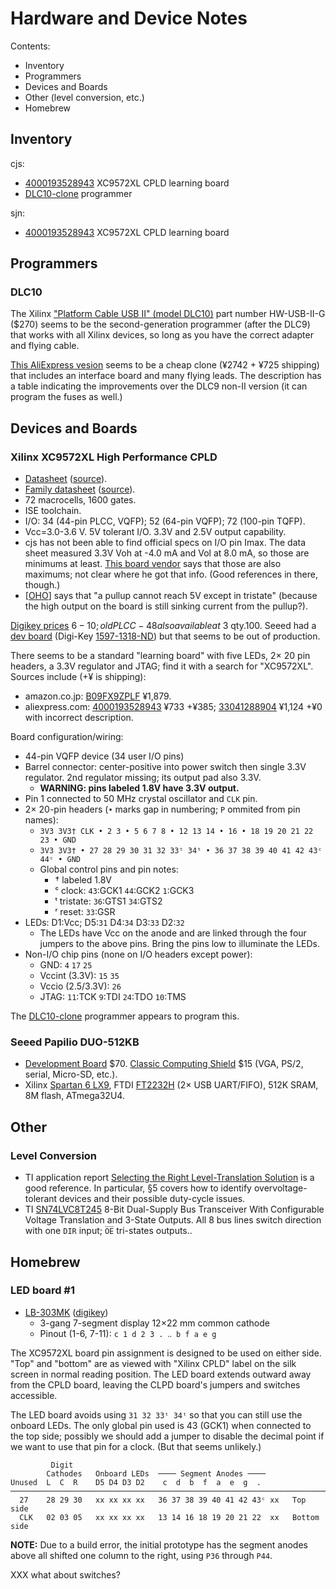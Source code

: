 Hardware and Device Notes
=========================

Contents:
- Inventory
- Programmers
- Devices and Boards
- Other (level conversion, etc.)
- Homebrew

Inventory
---------

cjs:
- [4000193528943][] XC9572XL CPLD learning board
- [DLC10-clone] programmer

sjn:
- [4000193528943][] XC9572XL CPLD learning board


Programmers
-----------

### DLC10

The Xilinx ["Platform Cable USB II" (model DLC10)][DLC10] part number
HW-USB-II-G ($270) seems to be the second-generation programmer (after the
DLC9) that works with all Xilinx devices, so long as you have the correct
adapter and flying cable.

[This AliExpress vesion][DLC10-clone] seems to be a cheap clone (¥2742 +
¥725 shipping) that includes an interface board and many flying leads. The
description has a table indicating the improvements over the DLC9 non-II
version (it can program the fuses as well.)


Devices and Boards
----------------

### Xilinx XC9572XL High Performance CPLD

- [Datasheet][XC9572XL] ([source][XC9572XL-orig]).
- [Family datasheet][XC9500XL] ([source][XC9500XL-orig]).
- 72 macrocells, 1600 gates.
- ISE toolchain.
- I/O: 34 (44-pin PLCC, VQFP); 52 (64-pin VQFP); 72 (100-pin TQFP).
- Vcc=3.0-3.6 V. 5V tolerant I/O. 3.3V and 2.5V output capability.
- cjs has not been able to find official specs on I/O pin Imax. The data sheet
  measured 3.3V Voh at -4.0 mA and Vol at 8.0 mA, so those are minimums at
  least. [This board vendor][OHO] says that those are also maximums; not clear
  where he got that info. (Good references in there, though.)
- [[OHO]] says that "a pullup cannot reach 5V except in tristate" (because
  the high output on the board is still sinking current from the pullup?).

[Digikey prices][dk9572] $6-10; old PLCC-48 also available at ~$3 qty.100.
Seeed had a [dev board][seeed-XC9572XL] (Digi-Key [1597-1318-ND]) but that
seems to be out of production.

There seems to be a standard "learning board" with five LEDs, 2× 20 pin
headers, a 3.3V regulator and JTAG; find it with a search for "XC9572XL".
Sources include (+¥ is shipping):
- amazon.co.jp: [B09FX9ZPLF] ¥1,879.
- aliexpress.com: [4000193528943] ¥733 +¥385;
  [33041288904] ¥1,124 +¥0 with incorrect description.

Board configuration/wiring:
- 44-pin VQFP device (34 user I/O pins)
- Barrel connector: center-positive into power switch then single 3.3V
  regulator. 2nd regulator missing; its output pad also 3.3V.
  - __WARNING: pins labeled 1.8V have 3.3V output.__
- Pin 1 connected to 50 MHz crystal oscillator and `CLK` pin.
- 2× 20-pin headers (`•` marks gap in numbering; `P` ommited from pin names):
  - `3V3 3V3† CLK • 2 3 • 5 6 7 8 • 12 13 14 • 16 • 18 19 20 21 22 23 • GND`
  - `3V3 3V3† • 27 28 29 30 31 32 33ᵗ 34ᵗ • 36 37 38 39 40 41 42 43ᶜ 44ᶜ • GND`
  - Global control pins and pin notes:
    - † labeled 1.8V
    - ᶜ clock: `43`:GCK1 `44`:GCK2 `1`:GCK3
    - ᵗ tristate: `36`:GTS1 `34`:GTS2
    - ʳ reset: `33`:GSR
- LEDs: D1:Vcc;  D5:`31`  D4:`34`  D3:`33`  D2:`32`
  - The LEDs have Vcc on the anode and are linked through the four jumpers
    to the above pins. Bring the pins low to illuminate the LEDs.
- Non-I/O chip pins (none on I/O headers except power):
    - GND: `4` `17` `25`
    - Vccint (3.3V): `15` `35`
    - Vccio (2.5/3.3V): `26`
    - JTAG: `11`:TCK `9`:TDI `24`:TDO `10`:TMS

The [DLC10-clone] programmer appears to program this.

### Seeed Papilio DUO-512KB

- [Development Board][pap-db] $70. [Classic Computing Shield][pap-sh] $15
  (VGA, PS/2, serial, Micro-SD, etc.).
- Xilinx [Spartan 6 LX9], FTDI [FT2232H][] (2× USB UART/FIFO), 512K SRAM,
  8M flash, ATmega32U4.


Other
-----

### Level Conversion

- TI application report [Selecting the Right Level-Translation
  Solution][scea035a] is a good reference. In particular, §5 covers how to
  identify overvoltage-tolerant devices and their possible duty-cycle
  issues.
- TI [SN74LVC8T245] 8-Bit Dual-Supply Bus Transceiver With Configurable
  Voltage Translation and 3-State Outputs. All 8 bus lines switch direction
  with one `DIR` input; `O̅E̅` tri-states outputs..


Homebrew
--------

### LED board #1

- [LB-303MK][] ([digikey][LB-303MKdk])
  - 3-gang 7-segment display 12×22 mm common cathode
  - Pinout (1-6, 7-11): `c 1 d 2 3 . ‥ b f a e g `

The XC9572XL board pin assignment is designed to be used on either side.
"Top" and "bottom" are as viewed with "Xilinx CPLD" label on the silk
screen in normal reading position. The LED board extends outward away from
the CPLD board, leaving the CLPD board's jumpers and switches accessible.

The LED board avoids using `31 32 33ᵗ 34ᵗ` so that you can still use the
onboard LEDs. The only global pin used is 43 (GCK1) when connected to the
top side; possibly we should add a jumper to disable the decimal point if
we want to use that pin for a clock. (But that seems unlikely.)

             Digit
            Cathodes   Onboard LEDs  ──── Segment Anodes ────
    Unused  L  C  R    D5 D4 D3 D2    c  d  b  f  a  e  g  .
    ─────────────────────────────────────────────────────────────────────────
      27    28 29 30   xx xx xx xx   36 37 38 39 40 41 42 43ᶜ xx   Top side
      CLK   02 03 05   xx xx xx xx   13 14 16 18 19 20 21 22  xx   Bottom side

__NOTE:__ Due to a build error, the initial prototype has the segment anodes
above all shifted one column to the right, using `P36` through `P44`.

XXX what about switches?



<!-------------------------------------------------------------------->
[DLC10]: https://www.xilinx.com/products/boards-and-kits/hw-usb-ii-g.html
[DLC10-clone]: https://www.aliexpress.com/item/32691266814.html

<!-- Devices and Boards / Xilinx XC9572XL High Performance CPLD -->
[1597-1318-ND]: https://www.digikey.com/en/products/detail/seeed-technology-co-ltd/102990001/5488214?s=N4IgTCBcDaIBoGECcBWA7GOAZEBdAvkA
[33041288904]: https://www.aliexpress.com/item/33041288904.html
[4000193528943]: https://www.aliexpress.com/item/4000193528943.html
[B09FX9ZPLF]: https://www.amazon.co.jp/dp/B09FX9ZPLF
[OHO]: http://www.oho-elektronik.de/pics/UM_XC9572XL.pdf
[XC9500XL-orig]: https://www.xilinx.com/support/documentation/data_sheets/ds054.pdf
[XC9500XL]: ./XC9500XL.pdf
[XC9572XL-orig]: https://www.xilinx.com/support/documentation/data_sheets/ds057.pdf
[XC9572XL]: ./XC9572XL.pdf
[dk9572]: https://www.digikey.com/en/products/filter/embedded-cplds-complex-programmable-logic-devices/695?s=N4IgTCBcDaIBoGECcBWA7GOAZEBdAvkA
[seeed-XC9572XL]: https://www.seeedstudio.com/XC9572XL-CPLD-development-board-v1b-p-799.html

<!-- Devices and Boards / Seeed Papilio DUO-512KB -->
[FT2232H]: http://www.ftdichip.com/Support/Documents/DataSheets/ICs/DS_FT2232H.pdf
[Spartan 6 LX9]: https://www.xilinx.com/support/documentation/data_sheets/ds160.pdf
[pap-db]: https://www.seeedstudio.com/Papilio-DUO-512KB-p-2328.html
[pap-sh]: https://www.seeedstudio.com/Classic-Computing-Shield-V1-01.html

<!-- Other / Level Conversion -->
[SN74LVC8T245]: https://www.ti.com/lit/ds/sces584b/sces584b.pdf
[scea035a]: TI-scea035a.pdf

<!-- Homebrew -->
[LB-303MK]: https://fscdn.rohm.com/en/products/databook/datasheet/opto/led_display/numeric/lb-303ak.pdf
[LB-303MKdk]: https://www.digikey.com/en/products/detail/rohm-semiconductor/LB-303MK/4003466
